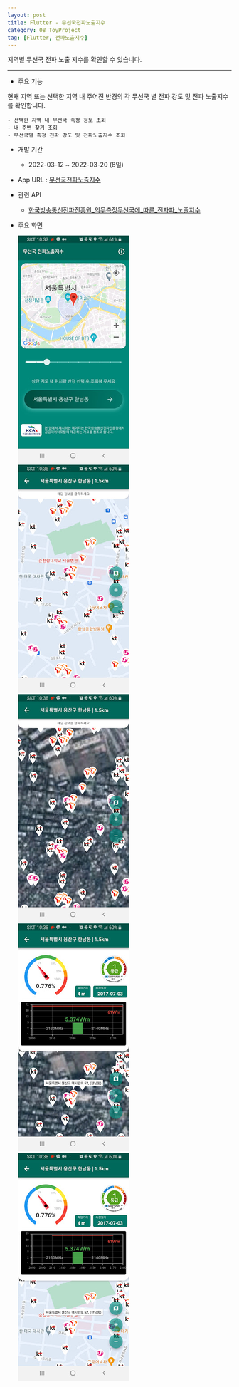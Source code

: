 ```yaml
---
layout: post
title: Flutter - 무선국전파노출지수
category: 08_ToyProject
tag: [Flutter, 전파노출지수]
---
```



지역별 무선국 전파 노출 지수를 확인할 수 있습니다.

---

- 주요 기능

현재 지역 또는 선택한 지역 내 주어진 반경의 각 무선국 별 전파 강도 및 전파 노출지수를 확인합니다.

	- 선택한 지역 내 무선국 측정 정보 조회
	- 내 주변 찾기 조회
	- 무선국별 측정 전파 강도 및 전파노출지수 조회


- 개발 기간
	- 2022-03-12 ~ 2022-03-20 (8일)

- App URL : [무선국전파노출지수](https://play.google.com/store/apps/details?id=com.dmjgr5.emfexposure)


- 관련 API
	- [한국방송통신전파진흥원_의무측정무선국에_따른_전자파_노출지수](https://www.data.go.kr/data/15077675/openapi.do)
	

- 주요 화면


	![panabara](/assets/images/flutter_emfexposure/1.jpg)
	![panabara](/assets/images/flutter_emfexposure/2.jpg)
	![panabara](/assets/images/flutter_emfexposure/3.jpg)
	![panabara](/assets/images/flutter_emfexposure/4.jpg)
	![panabara](/assets/images/flutter_emfexposure/5.jpg)
